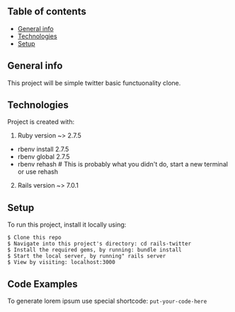 ## Table of contents
* [General info](#general-info)
* [Technologies](#technologies)
* [Setup](#setup)

## General info
This project will be simple twitter basic functuonality clone.
	
## Technologies
Project is created with:
1. Ruby version ~> 2.7.5
* rbenv install 2.7.5
* rbenv global 2.7.5
* rbenv rehash # This is probably what you didn't do, start a new terminal or use rehash
2. Rails version ~> 7.0.1
	
## Setup
To run this project, install it locally using:

```
$ Clone this repo 
$ Navigate into this project's directory: cd rails-twitter
$ Install the required gems, by running: bundle install
$ Start the local server, by running" rails server
$ View by visiting: localhost:3000
```

## Code Examples
To generate lorem ipsum use special shortcode: `put-your-code-here`